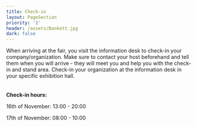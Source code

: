 ```yaml
---
title: Check-in
layout: PageSection
priority: '2'
header: /assets/Bankett.jpg
dark: false
---
```

When arriving at the fair, you visit the information desk to check-in your company/organization. Make sure to contact your host beforehand and tell them when you will arrive - they will meet you and help you with the check-in and stand area. Check-in your organization at the information desk in your specific exhibition hall.
\
\
\
**Check-in hours:**

16th of November: 13:00 - 20:00

17th of November: 08:00 - 10:00
